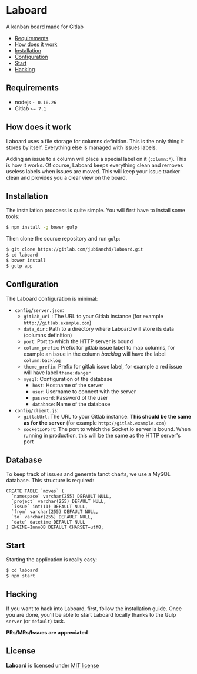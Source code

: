 # Laboard

A kanban board made for Gitlab

* [Requirements](#requirements)
* [How does it work](#how-does-it-work)
* [Installation](#installation)
* [Configuration](#configuration)
* [Start](#start)
* [Hacking](#hacking)

## Requirements

* nodejs `~ 0.10.26`
* Gitlab `>= 7.1`

## How does it work

Laboard uses a file storage for columns definition. This is the only thing it stores by itself. Everything else is managed
with issues labels. 

Adding an issue to a column will place a special label on it (`column:*`). This is how it works. Of course, Laboard keeps
everything clean and removes useless labels when issues are moved. This will keep your issue tracker clean and provides you
a clear view on the board.

## Installation

The installation proccess is quite simple. You will first have to install some tools:

```sh
$ npm install -g bower gulp
```

Then clone the source repository and run `gulp`:

```sh
$ git clone https://gitlab.com/jubianchi/laboard.git
$ cd laboard
$ bower install
$ gulp app
```

## Configuration

The Laboard configuration is minimal:

* `config/server.json`:
  * `gitlab_url` : The URL to your Gitlab instance (for example `http://gitlab.example.com`)
  * `data_dir` : Path to a directory where Laboard will store its data (columns definition)
  * `port`: Port to which the HTTP server is bound
  * `column_prefix`: Prefix for gitlab issue label to map columns, for example an issue in the column _backlog_ will have the label `column:backlog`
  * `theme_prefix`: Prefix for gitlab issue label, for example a red issue will have label `theme:danger`
  * `mysql`: Configuration of the database
    * `host`: Hostname of the server
    * `user`: Username to connect with the server
    * `password`: Password of the user
    * `database`: Name of the database
* `config/client.js`:
  * `gitlabUrl`: The URL to your Gitlab instance. **This should be the same as for the server** (for example `http://gitlab.example.com`)
  * `socketIoPort`: The port to which the Socket.io server is bound. When running in production, this will be the same as the HTTP server's port

## Database

To keep track of issues and generate fanct charts, we use a MySQL database. This structure is required:

```mysql
CREATE TABLE `moves` (
  `namespace` varchar(255) DEFAULT NULL,
  `project` varchar(255) DEFAULT NULL,
  `issue` int(11) DEFAULT NULL,
  `from` varchar(255) DEFAULT NULL,
  `to` varchar(255) DEFAULT NULL,
  `date` datetime DEFAULT NULL
) ENGINE=InnoDB DEFAULT CHARSET=utf8;
```

## Start

Starting the application is really easy:

```sh
$ cd laboard
$ npm start
```

## Hacking

If you want to hack into Laboard, first, follow the installation guide. Once you are done, you'll be able to start Laboard 
locally thanks to the Gulp `server` (or `default`) task.

**PRs/MRs/Issues are appreciated**

## License

**Laboard** is licensed under [MIT license](http://opensource.org/licenses/MIT)

